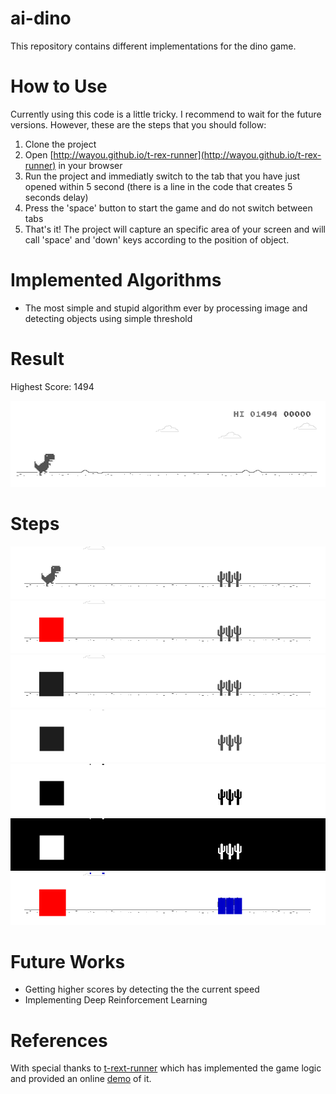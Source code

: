 # ai-dino
This repository contains different implementations for the dino game.

# How to Use
Currently using this code is a little tricky. I recommend to wait for the future versions. However, these are the steps that you should follow:
1. Clone the project
2. Open [http://wayou.github.io/t-rex-runner](http://wayou.github.io/t-rex-runner) in your browser
3. Run the project and immediatly switch to the tab that you have just opened within 5 second (there is a line in the code that creates 5 seconds delay)
4. Press the 'space' button to start the game and do not switch between tabs
5. That's it! The project will capture an specific area of your screen and will call 'space' and 'down' keys according to the position of object.


# Implemented Algorithms
- The most simple and stupid algorithm ever by processing image and detecting objects using simple threshold


# Result
Highest Score: 1494

![Dino Gif](_doc/dino.gif)

# Steps
![Image 1](_doc/75-image1.png)
![Image 2](_doc/75-image2.png)
![Image 3](_doc/75-image3.png)
![Image 4](_doc/75-image4.png)
![Image 5](_doc/75-image5.png)
![Image 6](_doc/75-image6.png)
![Image 7](_doc/75-image7.png)

# Future Works
- Getting higher scores by detecting the the current speed
- Implementing Deep Reinforcement Learning

# References
With special thanks to [t-rext-runner](https://github.com/wayou/t-rex-runner) which has implemented the game logic and provided an online [demo](http://wayou.github.io/t-rex-runner) of it.

